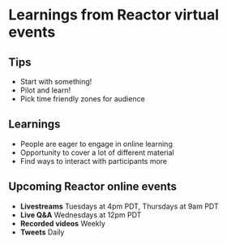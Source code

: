 # Learnings from Reactor virtual events

## Tips
- Start with something!
- Pilot and learn!
- Pick time friendly zones for audience

## Learnings
- People are eager to engage in online learning
- Opportunity to cover a lot of different material
- Find ways to interact with participants more

## Upcoming Reactor online events
- **Livestreams** Tuesdays at 4pm PDT, Thursdays at 9am PDT
- **Live Q&A** Wednesdays at 12pm PDT
- **Recorded videos** Weekly
- **Tweets** Daily
